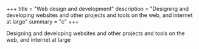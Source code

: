 +++
title = "Web design and development"
description = "Designing and developing websites and other projects and tools on the web, and internet at large"
summary = "c"
+++

Designing and developing websites and other projects and tools on the web, and internet at large
